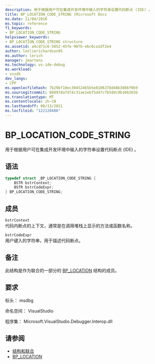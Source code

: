 ```yaml
---
description: 用于根据用户可在集成开发环境中输入的字符串设置代码断点 (IDE) 。
title: BP_LOCATION_CODE_STRING |Microsoft Docs
ms.date: 11/04/2016
ms.topic: reference
f1_keywords:
- BP_LOCATION_CODE_STRING
helpviewer_keywords:
- BP_LOCATION_CODE_STRING structure
ms.assetid: a4cd71c6-5052-45fe-907b-ebc6ca1df2e4
author: leslierichardson95
ms.author: lerich
manager: jmartens
ms.technology: vs-ide-debug
ms.workload:
- vssdk
dev_langs:
- CPP
ms.openlocfilehash: 7b29bf10ec30452465b5e8106378d48b3086f0b9
ms.sourcegitcommit: 68897da7d74c31ae1ebf5d47c7b5ddc9b108265b
ms.translationtype: MT
ms.contentlocale: zh-CN
ms.lasthandoff: 08/13/2021
ms.locfileid: "122120486"
---
```

# <a name="bp_location_code_string"></a>BP_LOCATION_CODE_STRING
用于根据用户可在集成开发环境中输入的字符串设置代码断点 (IDE) 。

## <a name="syntax"></a>语法

```cpp
typedef struct _BP_LOCATION_CODE_STRING {
    BSTR bstrContext;
    BSTR bstrCodeExpr;
} BP_LOCATION_CODE_STRING;
```

## <a name="members"></a>成员
`bstrContext`\
代码内断点的上下文，通常是在调用堆栈上显示的方法或函数名称。

`bstrCodeExpr`\
用户键入的字符串，用于描述代码断点。

## <a name="remarks"></a>备注
此结构是作为联合的一部分的 [BP_LOCATION](../../../extensibility/debugger/reference/bp-location.md) 结构的成员。

## <a name="requirements"></a>要求
标头： msdbg

命名空间： VisualStudio

程序集： Microsoft.VisualStudio.Debugger.Interop.dll

## <a name="see-also"></a>请参阅
- [结构和联合](../../../extensibility/debugger/reference/structures-and-unions.md)
- [BP_LOCATION](../../../extensibility/debugger/reference/bp-location.md)
